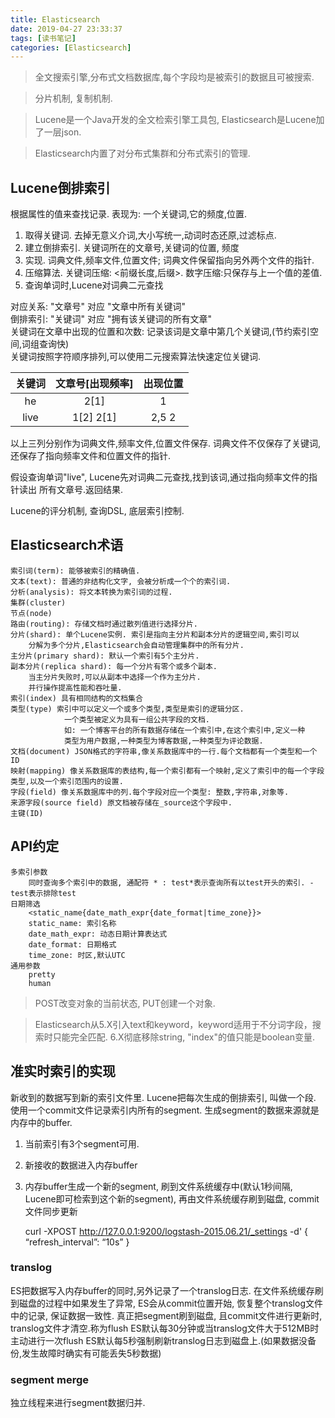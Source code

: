 ```yaml
---
title: Elasticsearch
date: 2019-04-27 23:33:37
tags: [读书笔记]
categories: [Elasticsearch]
---
```


> 全文搜索引擎,分布式文档数据库,每个字段均是被索引的数据且可被搜索.

> 分片机制, 复制机制.

> Lucene是一个Java开发的全文检索引擎工具包, Elasticsearch是Lucene加了一层json.

>  Elasticsearch内置了对分布式集群和分布式索引的管理.

## Lucene倒排索引
根据属性的值来查找记录.
表现为: 一个关键词,它的频度,位置.
 1. 取得关键词. 去掉无意义介词,大小写统一,动词时态还原,过滤标点.
 2. 建立倒排索引. 关键词所在的文章号,关键词的位置, 频度
 3. 实现. 词典文件,频率文件,位置文件; 词典文件保留指向另外两个文件的指针.
 4. 压缩算法. 关键词压缩: <前缀长度,后缀>. 数字压缩:只保存与上一个值的差值.
 5. 查询单词时,Lucene对词典二元查找
 
 对应关系: "文章号" 对应 "文章中所有关键词"  
 倒排索引: "关键词" 对应 "拥有该关键词的所有文章"  
 关键词在文章中出现的位置和次数:  记录该词是文章中第几个关键词,(节约索引空间,词组查询快)  
 关键词按照字符顺序排列,可以使用二元搜索算法快速定位关键词.  
 
 | 关键词 | 文章号[出现频率] | 出现位置 |
 | :----: | :----: | :----: |
 | he | 2[1] | 1
 | live | 1[2] 2[1] | 2,5 2|
 以上三列分别作为词典文件,频率文件,位置文件保存.
 词典文件不仅保存了关键词,还保存了指向频率文件和位置文件的指针.
 
 假设查询单词"live", Lucene先对词典二元查找,找到该词,通过指向频率文件的指针读出
 所有文章号.返回结果.
 
 
         
Lucene的评分机制, 查询DSL, 底层索引控制.

## Elasticsearch术语
    索引词(term): 能够被索引的精确值.
    文本(text): 普通的非结构化文字, 会被分析成一个个的索引词.
    分析(analysis): 将文本转换为索引词的过程.
    集群(cluster)
    节点(node)
    路由(routing): 存储文档时通过散列值进行选择分片.
    分片(shard): 单个Lucene实例. 索引是指向主分片和副本分片的逻辑空间,索引可以
        分解为多个分片,Elasticsearch会自动管理集群中的所有分片.
    主分片(primary shard): 默认一个索引有5个主分片.
    副本分片(replica shard): 每一个分片有零个或多个副本.
        当主分片失败时,可以从副本中选择一个作为主分片.
        并行操作提高性能和吞吐量.
    索引(index) 具有相同结构的文档集合
    类型(type) 索引中可以定义一个或多个类型,类型是索引的逻辑分区.
                一个类型被定义为具有一组公共字段的文档.
                如: 一个博客平台的所有数据存储在一个索引中,在这个索引中,定义一种
                类型为用户数据,一种类型为博客数据,一种类型为评论数据.
    文档(document) JSON格式的字符串,像关系数据库中的一行.每个文档都有一个类型和一个ID
    映射(mapping) 像关系数据库的表结构,每一个索引都有一个映射,定义了索引中的每一个字段类型,以及一个索引范围内的设置.
    字段(field) 像关系数据库中的列.每个字段对应一个类型: 整数,字符串,对象等.
    来源字段(source field) 原文档被存储在_source这个字段中.
    主键(ID) 

## API约定
    多索引参数
        同时查询多个索引中的数据, 通配符 * : test*表示查询所有以test开头的索引. -test表示排除test
    日期筛选
        <static_name{date_math_expr{date_format|time_zone}}>
        static_name: 索引名称
        date_math_expr: 动态日期计算表达式
        date_format: 日期格式
        time_zone: 时区,默认UTC
    通用参数
        pretty
        human
		
> POST改变对象的当前状态, PUT创建一个对象.		
		
> Elasticsearch从5.X引入text和keyword，keyword适用于不分词字段，搜索时只能完全匹配.
			   6.X彻底移除string, "index"的值只能是boolean变量.

## 准实时索引的实现
新收到的数据写到新的索引文件里.
Lucene把每次生成的倒排索引, 叫做一个段. 使用一个commit文件记录索引内所有的segment. 
生成segment的数据来源就是内存中的buffer.

1) 当前索引有3个segment可用.
2) 新接收的数据进入内存buffer
3) 内存buffer生成一个新的segment, 刷到文件系统缓存中(默认1秒间隔, Lucene即可检索到这个新的segment), 
   再由文件系统缓存刷到磁盘, commit文件同步更新

    curl -XPOST http://127.0.0.1:9200/logstash-2015.06.21/_settings -d'
    { “refresh_interval”: “10s” }


### translog
ES把数据写入内存buffer的同时,另外记录了一个translog日志.
在文件系统缓存刷到磁盘的过程中如果发生了异常, ES会从commit位置开始, 恢复整个translog文件中的记录, 保证数据一致性.
真正把segment刷到磁盘, 且commit文件进行更新时, translog文件才清空.称为flush
ES默认每30分钟或当translog文件大于512MB时 主动进行一次flush
ES默认每5秒强制刷新translog日志到磁盘上.(如果数据没备份,发生故障时确实有可能丢失5秒数据)

### segment merge
独立线程来进行segment数据归并.